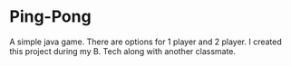 # Ping-Pong
A simple java game. There are options for 1 player and 2 player. I created this project during my B. Tech along with another classmate.
